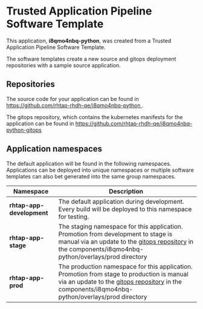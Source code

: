 # Trusted Application Pipeline Software Template

This application, **i8qmo4nbq-python**, was created from a Trusted Application Pipeline Software Template.

The software templates create a new source and gitops deployment repositories with a sample source application. 

## Repositories

The source code for your application can be found in [https://github.com/rhtap-rhdh-qe/i8qmo4nbq-python ](https://github.com/rhtap-rhdh-qe/i8qmo4nbq-python ).
 
The gitops repository, which contains the kubernetes manifests for the application can be found in 
[https://github.com/rhtap-rhdh-qe/i8qmo4nbq-python-gitops ](https://github.com/rhtap-rhdh-qe/i8qmo4nbq-python-gitops ) 

## Application namespaces 

The default application will be found in the following namespaces. Applications can be deployed into unique namespaces or multiple software templates can also bet generated into the same group namespaces.  

|  Namespace   |  Description   |  
| -------- | -------- |   
| **rhtap-app-development** | The default application during development. Every build will be deployed to this namespace for testing. | 
| **rhtap-app-stage** | The staging namespace for this application. Promotion from development to stage is manual via an update to the [gitops repository](https://github.com/rhtap-rhdh-qe/i8qmo4nbq-python-gitops ) in the components/i8qmo4nbq-python/overlays/prod directory |  
| **rhtap-app-prod** | The production namespace for this application. Promotion from stage to production is manual via an update to the [gitops repository](https://github.com/rhtap-rhdh-qe/i8qmo4nbq-python-gitops ) in the components/i8qmo4nbq-python/overlays/prod directory | 